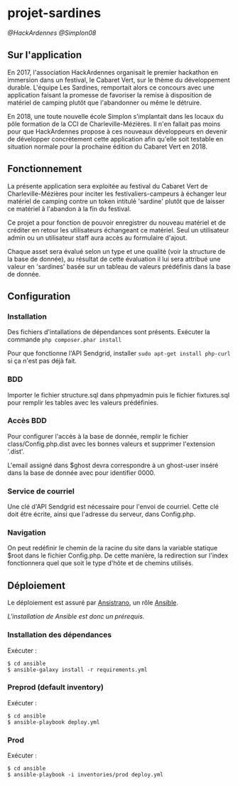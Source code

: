 # projet-sardines

*@HackArdennes*
*@Simplon08*

## Sur l'application

En 2017, l'association HackArdennes organisait le premier hackathon en immersion dans un festival, le Cabaret Vert, sur le thème du développement durable. L'équipe Les Sardines, remportait alors ce concours avec une application faisant la promesse de favoriser la remise à disposition de matériel de camping plutôt que l'abandonner ou même le détruire.

En 2018, une toute nouvelle école Simplon s'implantait dans les locaux du pôle formation de la CCI de Charleville-Mézières. Il n'en fallait pas moins pour que HackArdennes propose à ces nouveaux développeurs en devenir de développer concrètement cette application afin qu'elle soit testable en situation normale pour la prochaine édition du Cabaret Vert en 2018.

## Fonctionnement

La présente application sera exploitée au festival du Cabaret Vert de Charleville-Mézières pour inciter les festivaliers-campeurs à échanger leur matériel de camping contre un token intitulé 'sardine' plutôt que de laisser ce matériel à l'abandon à la fin du festival.

Ce projet a pour fonction de pouvoir enregistrer du nouveau matériel et de créditer en retour les utilisateurs échangeant ce matériel.
Seul un utilisateur admin ou un utilisateur staff aura accès au formulaire d'ajout.

Chaque asset sera évalué selon un type et une qualité (voir la structure de la base de donnée), au résultat de cette évaluation il lui sera attribué une valeur en 'sardines' basée sur un tableau de valeurs prédéfinis dans la base de donnée.

## Configuration

### Installation

Des fichiers d'intallations de dépendances sont présents.
Exécuter la commande `php composer.phar install`

Pour que fonctionne l'API Sendgrid, installer `sudo apt-get install php-curl` si ça n'est pas déjà fait.

### BDD
Importer le fichier structure.sql dans phpmyadmin puis le fichier fixtures.sql pour remplir les tables avec les valeurs prédéfinies.

### Accès BDD
Pour configurer l'accès à la base de donnée, remplir le fichier class/Config.php.dist avec les bonnes valeurs et supprimer l'extension '.dist'.

L'email assigné dans $ghost devra correspondre à un ghost-user inséré dans la base de donnée avec pour identifier 0000.

### Service de courriel
Une clé d'API Sendgrid est nécessaire pour l'envoi de courriel. Cette clé doit être écrite, ainsi que l'adresse du serveur, dans Config.php.

### Navigation
On peut redéfinir le chemin de la racine du site dans la variable statique $root dans le fichier Config.php. De cette manière, la redirection sur l'index fonctionnera quel que soit le type d'hôte et de chemins utilisés.


## Déploiement

Le déploiement est assuré par [Ansistrano](https://github.com/ansistrano/deploy), un rôle [Ansible](https://github.com/ansible/ansible).

_L'installation de Ansible est donc un prérequis._

### Installation des dépendances

Exécuter :

    $ cd ansible
    $ ansible-galaxy install -r requirements.yml

### Preprod (default inventory)

Exécuter :

    $ cd ansible
    $ ansible-playbook deploy.yml

### Prod

Exécuter :

    $ cd ansible
    $ ansible-playbook -i inventories/prod deploy.yml